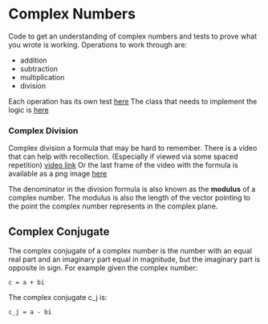 # Complex Numbers

Code to get an understanding of complex numbers and 
tests to prove what you wrote is working. Operations 
to work through are:
* addition
* subtraction
* multiplication
* division

Each operation has its own test 
[here](operations_test.py)
The class that needs to implement the
logic is [here](operations.py)

### Complex Division
Complex division a formula that may be hard to remember. 
There is a video that can help with recollection. (Especially 
if viewed via some spaced repetition) 
[video link](https://eight-ord-static-files.s3.amazonaws.com/ComplexDivision.mp4)
Or the last frame of the video with the formula is available as
a png image [here](https://eight-ord-static-files.s3.amazonaws.com/ComplexDivision.png)

The denominator in the division formula is also known as the
**modulus** of a complex number. The modulus is also the length
of the vector pointing to the point the complex number represents
in the complex plane. 

## Complex Conjugate
The complex conjugate of a complex number is the number with 
an equal real part and an imaginary part equal in magnitude, 
but the imaginary part is opposite in sign. 
For example given the complex number:
```
c = a + bi
```
The complex conjugate c_j is:
```
c_j = a - bi
```

